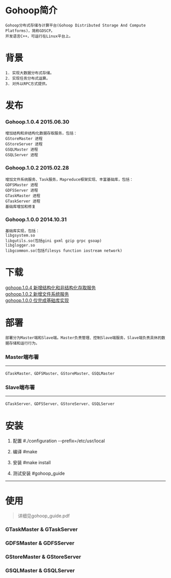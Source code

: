 Gohoop简介
====
    Gohoop分布式存储与计算平台(Gohoop Distributed Storage And Compute Platforms)，简称GDSCP。
    开发语言C++，可运行在Linux平台上。

背景
====
    1. 实现大数据分布式存储。
    2. 实现任务分布式运算。
    3. 对外以RPC方式提供。

发布
====
### Gohoop.1.0.4 2015.06.30
    增加结构和非结构化数据存取服务，包括：
    GStoreMaster 进程
    GStoreServer 进程
    GSQLMaster 进程
    GSQLServer 进程

### Gohoop.1.0.2 2015.02.28
    增加文件系统服务、Task服务，Mapreduce框架实现、丰富基础库，包括：
    GDFSMaster 进程
    GDFSServer 进程
    GTaskMaster 进程
    GTaskServer 进程
    基础库增加和修复

### Gohoop.1.0.0 2014.10.31
    基础库实现，包括：
    libgsystem.so
    libgutils.so(包括gini gxml gzip grpc gsoap)
    libglogger.so
    libgcommon.so(包括filesys function iostream network)
    
下载
====
[gohoop.1.0.4 新增结构化和非结构化存取服务](https://github.com/Gohoop/Gohoop/tag/gohoop.1.0.0.tar.gz) <br />
[gohoop.1.0.2 新增文件系统服务](https://github.com/Gohoop/Gohoop/tag/gohoop.1.0.2.tar.gz) <br />
[gohoop.1.0.0 仅完成基础库实现](https://github.com/Gohoop/Gohoop/tag/gohoop.1.0.4.tar.gz) <br />

部署
====
    部署分为Master端和Slave端。Master负责管理、控制Slave端服务，Slave端负责具休的数据存储和运行行为。

### Master端布署
----
    GTaskMaster、GDFSMaster、GStoreMaster、GSQLMaster

### Slave端布署
----
    GTaskServer、GDFSServer、GStoreServer、GSQLServer

安装
====
1. 配置
#./configuration --prefix=/etc/usr/local

2. 编译
#make 

3. 安装
#make install

4. 测试安装
#gohoop_guide
----

使用
====
> 详细见gohoop_guide.pdf

### GTaskMaster & GTaskServer

### GDFSMaster & GDFSServer

### GStoreMaster & GStoreServer

### GSQLMaster & GSQLServer
